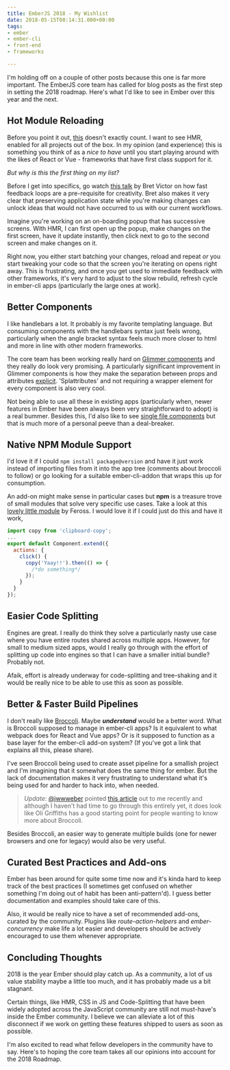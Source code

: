 ```yaml
---
title: EmberJS 2018 - My Wishlist
date: 2018-05-15T08:14:31.000+00:00
tags:
- ember
- ember-cli
- front-end
- frameworks

---
```

I'm holding off on a couple of other posts because this one is far more important. The EmberJS core team has called for blog posts as the first step in setting the 2018 roadmap. Here's what I'd like to see in Ember over this year and the next.

## Hot Module Reloading

Before you point it out, [this](https://github.com/toranb/ember-cli-hot-loader) doesn't exactly count. I want to see HMR, enabled for all projects out of the box. In my opinion (and experience) this is something you think of as a _nice to have_ until you start playing around with the likes of React or Vue - frameworks that have first class support for it.

_But why is this the first thing on my list?_

Before I get into specifics, go watch [this talk](https://vimeo.com/36579366) by Bret Victor on how fast feedback loops are a pre-requisite for creativity. Bret also makes it very clear that preserving application state while you're making changes can unlock ideas that would not have occurred to us with our current workflows.

Imagine you're working on an on-boarding popup that has successive screens. With HMR, I can first open up the popup, make changes on the first screen, have it update instantly, then click next to go to the second screen and make changes on it.

Right now, you either start batching your changes, reload and repeat _or_ you start tweaking your code so that the screen you're iterating on opens right away. This is frustrating, and once you get used to immediate feedback with other frameworks, it's very hard to adjust to the slow rebuild, refresh cycle in ember-cli apps (particularly the large ones at work).

## Better Components

I like handlebars a lot. It probably is my favorite templating language. But consuming components with the handlebars syntax just feels wrong, particularly when the angle bracket syntax feels much more closer to html and more in line with other modern frameworks.

The core team has been working really hard on [Glimmer components](https://github.com/emberjs/ember.js/issues/16301) and they really do look very promising. A particularly significant improvement in Glimmer components is how they make the separation between props and attributes [explicit](https://www.emberjs.com/blog/2017/10/10/glimmer-progress-report.html#toc_component-attributes). 'Splattributes' and not requiring a wrapper element for every component is also very cool.

Not being able to use all these in existing apps (particularly when, newer features in Ember have been always been very straightforward to adopt) is a real bummer. Besides this, I'd also like to see [single file components](https://vuejs.org/v2/guide/single-file-components.html) but that is much more of a personal peeve than a deal-breaker.

## Native NPM Module Support

I'd love it if I could `npm install package@version` and have it just work instead of importing files from it into the app tree (comments about broccoli to follow) or go looking for a suitable ember-cli-addon that wraps this up for consumption.

An add-on might make sense in particular cases but **npm** is a treasure trove of small modules that solve very specific use cases. Take a look at this [lovely little module](https://github.com/feross/clipboard-copy) by Feross. I would love it if I could just do this and have it work,

```javascript
import copy from 'clipboard-copy';
...
export default Component.extend({
  actions: {
    click() {
      copy('Yaay!!').then(() => {
        /*do something*/
      });
    }
  }
});
```

## Easier Code Splitting

Engines are great. I really do think they solve a particularly nasty use case where you have entire routes shared across multiple apps. However, for small to medium sized apps, would I really go through with the effort of splitting up code into engines so that I can have a smaller initial bundle? Probably not.

Afaik, effort is already underway for code-splitting and tree-shaking and it would be really nice to be able to use this as soon as possible.

## Better & Faster Build Pipelines

I don't really like [Broccoli](http://broccolijs.com/#). Maybe **_understand_** would be a better word. What is Broccoli supposed to manage in ember-cli apps? Is it equivalent to what webpack does for React and Vue apps? Or is it supposed to function as a base layer for the ember-cli add-on system? (If you've got a link that explains all this, please share).

I've seen Broccoli being used to create asset pipeline for a smallish project and I'm imagining that it somewhat does the same thing for ember. But the lack of documentation makes it very frustrating to understand what it's being used for and harder to hack into, when needed.

> _Update_: [@jwwweber](https://twitter.com/jwwweber) pointed [this article](http://www.oligriffiths.com/broccolijs/) out to me recently and although I haven't had time to go through this entirely yet, it does look like Oli Griffiths has a good starting point for people wanting to know more about Broccoli.

Besides Broccoli, an easier way to generate multiple builds (one for newer browsers and one for legacy) would also be very useful.

## Curated Best Practices and Add-ons

Ember has been around for quite some time now and it's kinda hard to keep track of the best practices (I sometimes get confused on whether something I'm doing out of habit has been anti-pattern'd). I guess better documentation and examples should take care of this.

Also, it would be really nice to have a set of recommended add-ons, curated by the community. Plugins like _route-action-helpers_ and _ember-concurrency_ make life a lot easier and developers should be actively encouraged to use them whenever appropriate.

## Concluding Thoughts

2018 is the year Ember should play catch up. As a community, a lot of us value stability maybe a little too much, and it has probably made us a bit stagnant.

Certain things, like HMR, CSS in JS and Code-Splitting that have been widely adopted across the JavaScript community are still not must-have's inside the Ember community. I believe we can alleviate a lot of this disconnect if we work on getting these features shipped to users as soon as possible.

I'm also excited to read what fellow developers in the community have to say. Here's to hoping the core team takes all our opinions into account for the 2018 Roadmap.